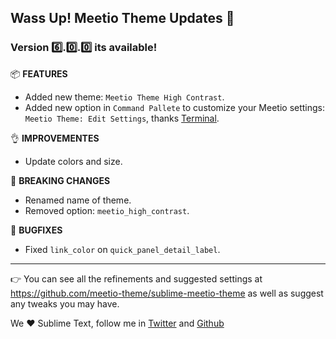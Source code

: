 ## Wass Up! Meetio Theme Updates 🎁

### Version 6️⃣.0️⃣.0️⃣ its available!

📦 **FEATURES**

-   Added new theme: `Meetio Theme High Contrast`.
-   Added new option in `Command Pallete` to customize your Meetio settings: `Meetio Theme: Edit Settings`, thanks [Terminal](https://github.com/TheSecEng).

👌 **IMPROVEMENTES**

-   Update colors and size.

🧨 **BREAKING CHANGES**

-   Renamed name of theme.
-   Removed option: `meetio_high_contrast`.

🐛 **BUGFIXES**

-   Fixed `link_color` on `quick_panel_detail_label`.

---

👉 You can see all the refinements and suggested settings at https://github.com/meetio-theme/sublime-meetio-theme
as well as suggest any tweaks you may have.

We ♥️ Sublime Text, follow me in [Twitter](https://twitter.com/mauroreisviera) and
[Github](https://github.com/mauroreisvieira/)

